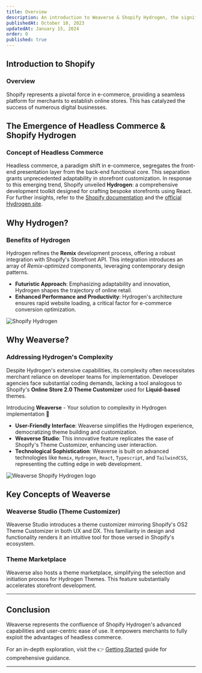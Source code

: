 ```yaml
---
title: Overview
description: An introduction to Weaverse & Shopify Hydrogen, the significance of headless commerce.
publishedAt: October 10, 2023
updatedAt: January 15, 2024
order: 0
published: true
---
```




## Introduction to Shopify

### Overview

Shopify represents a pivotal force in e-commerce, providing a seamless platform for merchants to establish online stores. This has catalyzed the success of numerous digital businesses.

## The Emergence of Headless Commerce & Shopify Hydrogen

### Concept of Headless Commerce

Headless commerce, a paradigm shift in e-commerce, segregates the front-end presentation layer from the back-end functional core. This separation grants unprecedented adaptability in storefront customization. In response to this emerging trend, Shopify unveiled **Hydrogen**: a comprehensive development toolkit designed for crafting bespoke storefronts using React. For further insights, refer to the [Shopify documentation](https://shopify.dev/docs/custom-storefronts/hydrogen) and the [official Hydrogen site](https://hydrogen.shopify.dev/).

## Why Hydrogen?

### Benefits of Hydrogen

Hydrogen refines the **Remix** development process, offering a robust integration with Shopify's Storefront API. This integration introduces an array of _Remix-optimized_ components, leveraging contemporary design patterns.

- **Futuristic Approach**: Emphasizing adaptability and innovation, Hydrogen shapes the trajectory of online retail.
- **Enhanced Performance and Productivity**: Hydrogen's architecture ensures rapid website loading, a critical factor for e-commerce conversion optimization.

![Shopify Hydrogen](https://cdn.shopify.com/s/files/1/0728/0410/6547/files/shopify_hydrogen_home_page.webp)

## Why Weaverse?

### Addressing Hydrogen's Complexity

Despite Hydrogen's extensive capabilities, its complexity often necessitates merchant reliance on developer teams for implementation. Developer agencies face substantial coding demands, lacking a tool analogous to Shopify's **Online Store 2.0 Theme Customizer** used for **Liquid-based** themes.

Introducing **Weaverse** - Your solution to complexity in Hydrogen implementation 💪

- **User-Friendly Interface**: Weaverse simplifies the Hydrogen experience, democratizing theme building and customization.
- **Weaverse Studio**: This innovative feature replicates the ease of Shopify's Theme Customizer, enhancing user interaction.
- **Technological Sophistication**: Weaverse is built on advanced technologies like `Remix`, `Hydrogen`, `React`, `Typescript`, and `TailwindCSS`, representing the cutting edge in web development.

![Weaverse Shopify Hydrogen logo](https://cdn.shopify.com/s/files/1/0728/0410/6547/files/Logos.webp?v=1705040338)

## Key Concepts of Weaverse

### Weaverse Studio (Theme Customizer)

Weaverse Studio introduces a theme customizer mirroring Shopify's OS2 Theme Customizer in both UX and DX. This familiarity in design and functionality renders it an intuitive tool for those versed in Shopify's ecosystem.

### Theme Marketplace

Weaverse also hosts a theme marketplace, simplifying the selection and initiation process for Hydrogen Themes. This feature substantially accelerates storefront development.

---

## Conclusion

Weaverse represents the confluence of Shopify Hydrogen's advanced capabilities and user-centric ease of use. It empowers merchants to fully exploit the advantages of headless commerce.

For an in-depth exploration, visit the 👉 [Getting Started](/docs/hydrogen/getting-started) guide for comprehensive guidance.

---
